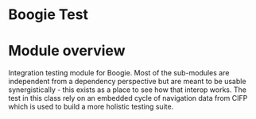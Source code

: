 # Boogie Test

# Module overview

Integration testing module for Boogie. Most of the sub-modules are independent from a dependency perspective but are meant to be usable synergistically - this exists as a place to see how that interop works.
The test in this class rely on an embedded cycle of navigation data from CIFP which is used to build a more holistic testing suite. 